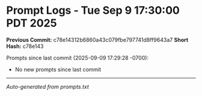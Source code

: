 # Prompt Logs - Tue Sep  9 17:30:00 PDT 2025
**Previous Commit:** c78e14312b6860a43c079fbe797741d8ff9643a7
**Short Hash:** c78e143

Prompts since last commit (2025-09-09 17:29:28 -0700):

- No new prompts since last commit

---
*Auto-generated from prompts.txt*
